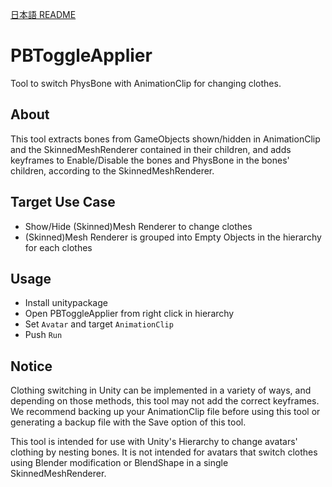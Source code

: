 [日本語 README](./README_ja.md)

# PBToggleApplier

Tool to switch PhysBone with AnimationClip for changing clothes.

 ## About

 This tool extracts bones from GameObjects shown/hidden in AnimationClip and the SkinnedMeshRenderer contained in their children, and adds keyframes to Enable/Disable the bones and PhysBone in the bones' children, according to the SkinnedMeshRenderer.

## Target Use Case

- Show/Hide (Skinned)Mesh Renderer to change clothes
- (Skinned)Mesh Renderer is grouped into Empty Objects in the hierarchy for each clothes

## Usage

- Install unitypackage
- Open PBToggleApplier from right click in hierarchy
- Set `Avatar` and target `AnimationClip`
- Push `Run`

## Notice

Clothing switching in Unity can be implemented in a variety of ways, and depending on those methods, this tool may not add the correct keyframes.
We recommend backing up your AnimationClip file before using this tool or generating a backup file with the Save option of this tool.

This tool is intended for use with Unity's Hierarchy to change avatars' clothing by nesting bones.
It is not intended for avatars that switch clothes using Blender modification or BlendShape in a single SkinnedMeshRenderer.
